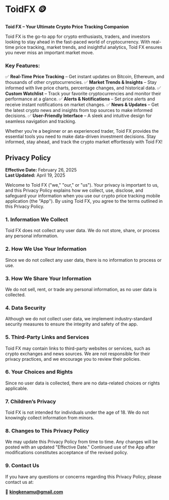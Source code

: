 # ToidFX 🪙

**Toid FX – Your Ultimate Crypto Price Tracking Companion**

Toid FX is the go-to app for crypto enthusiasts, traders, and investors looking to stay ahead in the fast-paced world of cryptocurrency. With real-time price tracking, market trends, and insightful analytics, Toid FX ensures you never miss an important market move.

### **Key Features:**
✅ **Real-Time Price Tracking** – Get instant updates on Bitcoin, Ethereum, and thousands of other cryptocurrencies.
✅ **Market Trends & Insights** – Stay informed with live price charts, percentage changes, and historical data.
✅ **Custom Watchlist** – Track your favorite cryptocurrencies and monitor their performance at a glance.
✅ **Alerts & Notifications** – Set price alerts and receive instant notifications on market changes.
✅ **News & Updates** – Get the latest crypto news and insights from top sources to make informed decisions.
✅ **User-Friendly Interface** – A sleek and intuitive design for seamless navigation and tracking.

Whether you’re a beginner or an experienced trader, Toid FX provides the essential tools you need to make data-driven investment decisions. Stay informed, stay ahead, and track the crypto market effortlessly with Toid FX!

## **Privacy Policy**

**Effective Date:** February 26, 2025  
**Last Updated:** April 19, 2025  

Welcome to Toid FX ("we," "our," or "us"). Your privacy is important to us, and this Privacy Policy explains how we collect, use, disclose, and safeguard your information when you use our crypto price tracking mobile application (the "App"). By using Toid FX, you agree to the terms outlined in this Privacy Policy.

### **1. Information We Collect**
Toid FX does not collect any user data. We do not store, share, or process any personal information.

### **2. How We Use Your Information**
Since we do not collect any user data, there is no information to process or use.

### **3. How We Share Your Information**
We do not sell, rent, or trade any personal information, as no user data is collected.

### **4. Data Security**
Although we do not collect user data, we implement industry-standard security measures to ensure the integrity and safety of the app.

### **5. Third-Party Links and Services**
Toid FX may contain links to third-party websites or services, such as crypto exchanges and news sources. We are not responsible for their privacy practices, and we encourage you to review their policies.

### **6. Your Choices and Rights**
Since no user data is collected, there are no data-related choices or rights applicable.

### **7. Children’s Privacy**
Toid FX is not intended for individuals under the age of 18. We do not knowingly collect information from minors.

### **8. Changes to This Privacy Policy**
We may update this Privacy Policy from time to time. Any changes will be posted with an updated "Effective Date." Continued use of the App after modifications constitutes acceptance of the revised policy.

### **9. Contact Us**
If you have any questions or concerns regarding this Privacy Policy, please contact us at:

📩 **kingkenamu@gmail.com**

